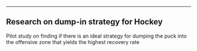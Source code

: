 ---------------------------------------
Research on dump-in strategy for Hockey
---------------------------------------

Pilot study on finding if there is an ideal strategy for dumping the puck into the offensive zone that yields the highest recovery rate
